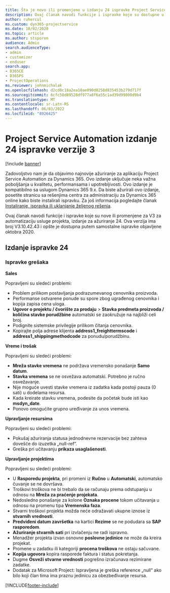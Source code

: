 ```yaml
---
title: Šta je novo ili promenjeno u izdanju 24 ispravke Project Service Automation verzije 3
description: Ovaj članak navodi funkcije i ispravke koje su dostupne u okviru ispravke za automatizaciju usluge projekta Release 24, V3.
author: ruhercul
ms.custom: dyn365-projectservice
ms.date: 10/02/2020
ms.topic: article
ms.author: stsporen
audience: Admin
search.audienceType:
- admin
- customizer
- enduser
search.app:
- D365CE
- D365PS
- ProjectOperations
ms.reviewer: johnmichalak
ms.openlocfilehash: d2cd8c18a2ea10ae090d8258d835453b279d717f
ms.sourcegitcommit: 6cfc50d89528df977a8f6a55c1ad39d99800d9b4
ms.translationtype: MT
ms.contentlocale: sr-Latn-RS
ms.lasthandoff: 06/03/2022
ms.locfileid: "8926425"
---
```

# <a name="project-service-automation-update-release-24-v3"></a>Project Service Automation izdanje 24 ispravke verzije 3

[!include [banner](../includes/psa-now-project-operations.md)]

Zadovoljstvo nam je da objavimo najnovije ažuriranje za aplikaciju Project Service Automation za Dynamics 365. Ovo izdanje uključuje neka važna poboljšanja u kvalitetu, performansama i upotrebljivosti. Ovo izdanje je kompatibilno sa uslugom Dynamics 365 9.x. Da biste ažurirali ovo izdanje, posetite stranicu sa rešenjima centra za administraciju za Dynamics 365 online kako biste instalirali ispravku. Za još informacija pogledajte članak [Instaliranje, ispravka ili uklanjanje željenog rešenja](/power-platform/admin/install-remove-preferred-solution).

Ovaj članak navodi funkcije i ispravke koje su nove ili promenjene za V3 za automatizaciju usluge projekta, izdanje za ažuriranje 24. Ova verzija ima broj V3.10.42.43 i opšte je dostupna putem samostalne ispravke objavljene oktobra 2020.

## <a name="update-release-24"></a>Izdanje ispravke 24

### <a name="bug-fixes"></a>Ispravke grešaka

**Sales**

Popravljeni su sledeći problemi:

- Problem prilikom postavljanja podrazumevanog cenovnika proizvoda.
- Performanse ostvarene ponude su spore zbog ugrađenog cenovnika i kopija zapisa cena uloga.
- **Ugovor o projektu / čvorište za prodaju** > **Stavka predmeta proizvoda / količina stavke porudžbine** automatski se zaokružuje na najbliži celi broj.
- Podignite sistemske privilegije prilikom čitanja cenovnika.
- Kopirajte polja adrese klijenta **address1_freighttermscode** i **address1_shippingmethodcode** za ponudu/porudžbinu. 


**Vreme i trošak**

Popravljeni su sledeći problemi:

- **Mreža stavke vremena** ne podržava vremensko ponašanje **Samo datum**.
- **Stavka vremena** se ne osvežava automatski. Potrebno je ručno osvežavanje.
- Nije moguće uvesti stavke vremena iz zadatka kada postoji pauza (0 sati) u dodelama resursa.
- Kada kreirate stavku vremena, podesite da početak bude isti kao **msdyn_date**.
- Ponovo omogućite grupno uređivanje za unos vremena.

**Upravljanje resursima**

Popravljeni su sledeći problemi:

- Pokušaj ažuriranja statusa jednodnevne rezervacije bez zahteva dovešće do izuzetka „null-ref“.
- Greška pri učitavanju **prikaza usaglašenosti**.


**Upravljanje projektima**

Popravljeni su sledeći problemi:

- U **Rasporedu projekta**, pri promeni iz **Ručno** u **Automatski**, automatsko čuvanje se ne dovršava.
- Troškovi troškova ne bi trebalo da se računaju prema odstupanju u odnosu na **Mreža za praćenje projekata**.
- Nedosledno ponašanje za kolone **Oznaka procene** tokom učitavanja u odnosu na promenu tipa **Vremenska faza**.
- Stvarni troškovi projekta možda neće odražavati ukupne iznose iz **stvarnih vrednosti**.
- **Predviđeni datum završetka** na kartici **Rezime** se ne podudara sa **SAP rasporedom**.
- **Ažuriranje stvarnih sati** pri izvlačenju ne radi ispravno.
- Menadžer projekta izvan osnovne **poslovne jedinice** ne može da kreira projekat.
- Promene u zadatku ili kategoriji **procena troškova** ne ostaju sačuvane.
- **Kopija ugovora** kopira rasporede faktura i status pokretanja.
- Dugme **Osveži stvarne vrednosti** pogrešno izračunava rezimirane zadatke.
- Dodatak za Microsoft Project: Ispravljena je greška reference „null“ ako bilo koji član tima ima praznu jedinicu za obezbeđivanje resursa.



[!INCLUDE[footer-include](../includes/footer-banner.md)]
